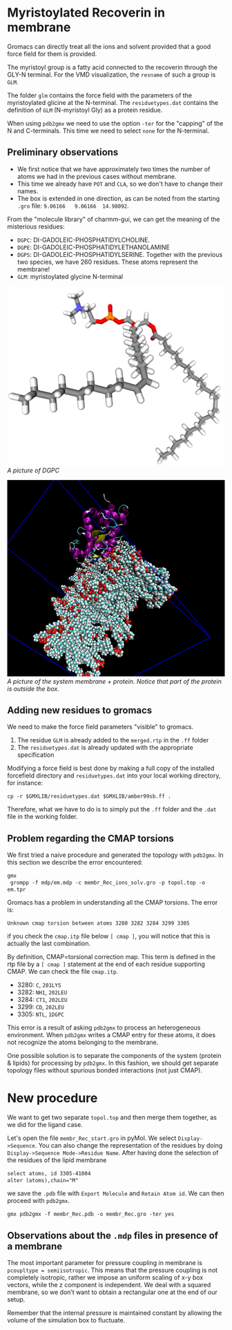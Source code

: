 
# Myristoylated Recoverin in membrane 

Gromacs can directly treat all the ions and solvent provided that a good force field for them is provided. 

The myristoyl group is a fatty acid connected to the recoverin through the GLY-N terminal. For the VMD visualization, the `resname` of such a group is `GLM`. 

The folder `glm` contains the force field with the parameters of the myristoylated glicine at the N-terminal. The `residuetypes.dat` contains the definition of `GLM` (N-myristoyl Gly) as a protein residue. 

When using `pdb2gmx` we need to use the option `-ter` for the "capping" of the N and C-terminals. This time we need to select `none` for the N-terminal. 


## Preliminary observations
- We first notice that we have approximately two times the number of atoms we had in the previous cases without membrane.
- This time we already have `POT` and `CLA`, so we don't have to change their names.
- The box is extended in one direction, as can be noted from the starting `.gro` file: `9.06166   9.06166  14.98092`. 

From the "molecule library" of charmm-gui, we can get the meaning of the misterious residues:
- `DGPC`: DI-GADOLEIC-PHOSPHATIDYLCHOLINE. 
- `DGPE`: DI-GADOLEIC-PHOSPHATIDYLETHANOLAMINE
- `DGPS`: DI-GADOLEIC-PHOSPHATIDYLSERINE. Together with the previous two species, we have 260 residues. These atoms represent the membrane!
- `GLM`: myristoylated glycine N-terminal


![Alt text](DI-GADOLEIC-PHOSPHATIDYLCHOLINE.png)
*A picture of DGPC*

![Alt text](membr_Rec.png)
*A picture of the system membrane + protein. Notice that part of the protein is outside the box.*


## Adding new residues to gromacs
We need to make the force field parameters "visible" to gromacs. 

1. The residue `GLM` is already added to the `merged.rtp` in the `.ff` folder
2. The `residuetypes.dat` is already updated with the appropriate specification

Modifying a force field is best done by making a full copy of the installed forcefield directory and `residuetypes.dat` into your local working directory, for instance:
```
cp -r $GMXLIB/residuetypes.dat $GMXLIB/amber99sb.ff .
```
Therefore, what we have to do is to simply put the `.ff` folder and the `.dat` file in the working folder.

## Problem regarding the CMAP torsions
We first tried a naive procedure and generated the topology with `pdb2gmx`. In this section we describe the error encountered:
```
gmx
 grompp -f mdp/em.mdp -c membr_Rec_ions_solv.gro -p topol.top -o em.tpr
```
Gromacs has a problem in understanding all the CMAP torsions. The error is: 
```
Unknown cmap torsion between atoms 3280 3282 3284 3299 3305
```
if you check the `cmap.itp` file below `[ cmap ]`, you will notice that this is actually the last combination. 

By definition, CMAP=torsional correction map. This term is defined in the rtp file by a `[ cmap ]` statement at the end of each residue supporting CMAP. We can check the file `cmap.itp`. 

- 3280: `C`, `201LYS`
- 3282: `NH1`, `202LEU`
- 3284: `CT1`, `202LEU`
- 3299: `CD`, `202LEU`
- 3305: `NTL`, `1DGPC`

This error is a result of asking `pdb2gmx` to process an heterogeneous environment. When `pdb2gmx` writes a CMAP entry for these atoms, it does not recognize the atoms belonging to the membrane.

One possible solution is to separate the components of the system (protein & lipids) for processing by `pdb2gmx`. In this fashion, we should get separate topology files without spurious bonded interactions (not just CMAP). 


# New procedure
We want to get two separate `topol.top` and then merge them together, as we did for the ligand case.  


Let's open the file `membr_Rec_start.gro` in pyMol. We select `Display->Sequence`. You can also change the representation of the residues by doing `Display->Sequence Mode->Residue Name`. After having done the selection of the residues of the lipid membrane 
```
select atoms, id 3305-41004
alter (atoms),chain="M"
```
we save the `.pdb` file with `Export Molecule` and `Retain Atom id`. We can then proceed with `pdb2gmx`. 

```
gmx pdb2gmx -f membr_Rec.pdb -o membr_Rec.gro -ter yes
```


## Observations about the `.mdp` files in presence of a membrane
The most important parameter for pressure coupling in membrane is `pcoupltype = semiisotropic`. This means that the pressure coupling is not completely isotropic, rather we impose an uniform scaling of x-y box vectors, while the z component is independent. We deal with a squared membrane, so we don’t want to obtain a rectangular one at the end of our setup.

Remember that the internal pressure is maintained constant by allowing the volume of the simulation box to fluctuate. 

